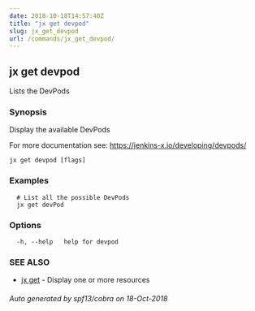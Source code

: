 ```yaml
---
date: 2018-10-18T14:57:40Z
title: "jx get devpod"
slug: jx_get_devpod
url: /commands/jx_get_devpod/
---
```

## jx get devpod

Lists the DevPods

### Synopsis

Display the available DevPods 

For more documentation see: https://jenkins-x.io/developing/devpods/

```
jx get devpod [flags]
```

### Examples

```
  # List all the possible DevPods
  jx get devPod
```

### Options

```
  -h, --help   help for devpod
```

### SEE ALSO

* [jx get](/commands/jx_get/)	 - Display one or more resources

###### Auto generated by spf13/cobra on 18-Oct-2018
